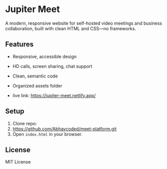 # Jupiter Meet

A modern, responsive website for self-hosted video meetings and business collaboration, built with clean HTML and CSS—no frameworks.

## Features
- Responsive, accessible design
- HD calls, screen sharing, chat support
- Clean, semantic code
- Organized assets folder

- live link: https://jupiter-meet.netlify.app/

## Setup
1. Clone repo:
2. https://github.com/Abhaycoded/meet-platform.git
3. Open `index.html` in your browser.
## License
MIT License
